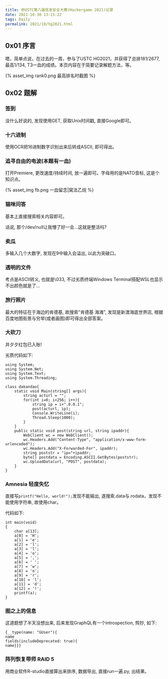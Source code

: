 ```yaml
---
title: 参USTC第八届信息安全大赛(Hackergame 2021)记录
date: 2021-10-30 13:15:22
tags: Daily
permalink: 2021/10/hg2021.html
---
```


## 0x01 序言
嗯，简单点说，在过去的一周，参与了USTC HG2021，并获得了总排181/2677, 最高1/134, T3一血的成绩。本页内容在于简要记录解题方法，等。

{% asset_img rank0.png 最高排名时截图 %}

<!--more-->
## 0x02 题解

### 签到
没什么好说的, 发现使用GET, 获取Unix时间戳, 直接Google即可。

### 十六进制
使用OCR把16进制数字识别出来后转成ASCII, 即可得出。

### 追寻自由的电波(本题有一血)

打开Premiere, 更改速度/持续时间, 放一遍即可。字母用的是NATO音标, 这是个知识点。

{% asset_img fb.png 一血留念|窝法乙烷 %}

### 猫咪问答
基本上直接搜索相关内容即可。

话说, 那个/dev/null让我懵了好一会...这就是整活吗?

### 卖瓜
多输入几个大数字, 发现在9中输入会溢出, 以此为突破口。

### 透明的文件
考点是ASCII转义, 也就是\033, 不过劣质终端Windows Terminal搭配WSL也显示不出颜色就是了...

### 旅行照片
最大的特征在于海边的肯德基, 故搜索"肯德基 海滩", 发现是新澳海底世界店, 根据百度地图街景与穷举(或者画图)即可得出全部答案。

### 大砍刀
并夕夕红包已入账!

劣质代码如下:
```
using System;
using System.Net;
using System.Text;
using System.Threading;

class dakandao{
    static void Main(string[] args){
        string acturl = "";
        for(int i=0; i<256; i++){
            string ip = i+".0.0.1";
            post(acturl, ip);
            Console.WriteLine(i);
            Thread.Sleep(1000);
        }
    }
    public static void post(string url, string ipaddr){
        WebClient wc = new WebClient();
        wc.Headers.Add("Content-Type", "application/x-www-form-urlencoded");
        wc.Headers.Add("X-Forwarded-For", ipaddr);
        string poststr = "ip="+ipaddr;
        byte[] postdata = Encoding.ASCII.GetBytes(poststr);
        wc.UploadData(url, "POST", postdata);
    }
}
```

### Amnesia 轻度失忆
直接写``printf("Hello, world!");``发现不能输出, 遂搜索.data与.rodata，发现不能使用字符串, 故使用char。

代码如下:
```
int main(void)
{
    char a[13];
    a[0] = 'H';
    a[1] = 'e';
    a[2] = 'l';
    a[3] = 'l';
    a[4] = 'o';
    a[5] = ',';
    a[6] = ' ';
    a[7] = 'w';
    a[8] = 'o';
    a[9] = 'r';
    a[10] = 'l';
    a[11] = 'd';
    a[12] = '!';
    printf(a);
}
```

### 图之上的信息

这道题想了半天没想出来, 后来发现GraphQL有一个introspection, 照抄, 如下:
```
{__type(name: "GUser"){
name
fields(includeDeprecated: true){
name}}}
```

### 阵列恢复带师 RAID 5

用商业软件R-studio直接算出来排序, 数据导出, 直接run一遍.py, 出结果。
